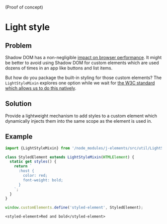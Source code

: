 <maturity-badge poc>(Proof of concept)</maturity-badge>

# Light style

## Problem

Shadow DOM has a non-negligible [impact on browser performance](https://bitworking.org/news/2018/02/shadow-dom-and-css). It might be better to avoid using Shadow DOM for custom elements which are used dozens of times in an app like buttons and list items.

But how do you package the built-in styling for those custom elements? The `LightStyleMixin` explores one option while we wait for [the W3C standard which allows us to do this natively](https://github.com/w3c/webcomponents/issues/468).

## Solution

Provide a lightweight mechanism to add styles to a custom element which dynamically injects them into the same scope as the element is used in.

## Example

```javascript
import {LightStyleMixin} from '/node_modules/j-elements/src/util/LightStyleMixin.js';

class StyledElement extends LightStyleMixin(HTMLElement) {
  static get styles() {
    return `
      :host {
        color: red;
        font-weight: bold;
      }
    `;
  }
}

window.customElements.define('styled-element', StyledElement);
```

```html,live
<styled-element>Red and bold</styled-element>
```
